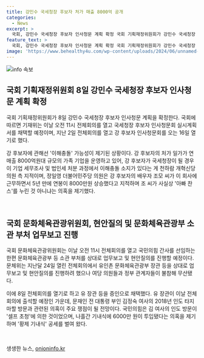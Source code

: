 ```yaml
---
title: 강민수 국세청장 후보자 처가 매출 8000억 공개
categories:
  - News
excerpt: >
  국회, 강민수 국세청장 후보자 인사청문 계획 확정 국회 기획재정위원회가 강민수 국세청장 후보자의 인사청문 계획을 8일 확정한다. 강 후보자의 가족 기업과의 이해충돌 가능성이 제기되고, 배우자의 근무와 연봉 상승에 대한 의혹도 제기됐다. 또한, 문화체육관광위원회는 현안질의를 진행할 예정이며, 김정숙 여사의 2018년 인도 타지마할 방문과 관련된 의혹이 주요 쟁점으로 떠오를 전망이다. 국민의힘과 더불어민주당 사이의 갈등이 고조되고 있다.
feature_text: >
  국회, 강민수 국세청장 후보자 인사청문 계획 확정 국회 기획재정위원회가 강민수 국세청장 후보자의 인사청문 계획을 8일 확정한다. 강 후보자의 가족 기업과의 이해충돌 가능성이 제기되고, 배우자의 근무와 연봉 상승에 대한 의혹도 제기됐다. 또한, 문화체육관광위원회는 현안질의를 진행할 예정이며, 김정숙 여사의 2018년 인도 타지마할 방문과 관련된 의혹이 주요 쟁점으로 떠오를 전망이다. 국민의힘과 더불어민주당 사이의 갈등이 고조되고 있다.
image: 'https://www.behealthy4u.com/wp-content/uploads/2024/06/unnamed-file.png'
---
```


<p><img src="https://www.behealthy4u.com/wp-content/uploads/2024/06/unnamed-file.png" alt="info 속보" /></p>

<h2 data-ke-size="size26">국회 기획재정위원회 8일 강민수 국세청장 후보자 인사청문 계획 확정</h2>

<p>국회 기획재정위원회가 8일 강민수 국세청장 후보자 인사청문 계획을 확정한다. 국회에 따르면 기재위는 이날 오전 11시 전체회의를 열고 국세청장 후보자 인사청문회 실시계획서를 채택할 예정이며, 지난 2일 전체회의를 열고 강 후보자 인사청문회를 오는 16일 열기로 했다.</p>

<p data-ke-size="size16">강 후보자에 관해선 '이해충돌' 가능성이 제기된 상황이다. 강 후보자의 처가 일가가 연 매출 8000억원대 규모의 가족 기업을 운영하고 있어, 강 후보자가 국세청장이 될 경우 이 기업 세무조사 및 법인세 처분 과정에서 이해충돌 소지가 있다는 게 천하람 개혁신당 의원 측 지적이며, 정일영 더불어민주당 의원은 강 후보자의 배우자 조모 씨가 이 회사에 근무하면서 5년 만에 연봉이 8000만원 상승했다고 지적하며 조 씨가 사실상 '아빠 찬스'를 누린 것 아니냐는 의혹을 제기했다.</p>

<p><br></p>

<h2 data-ke-size="size26">국회 문화체육관광위원회, 현안질의 및 문화체육관광부 소관 부처 업무보고 진행</h2>

<p>국회 문화체육관광위원회는 이날 오전 11시 전체회의를 열고 국민의힘 간사를 선임하는 한편 문화체육관광부 등 소관 부처를 상대로 업무보고 및 현안질의를 진행할 예정이다. 문체위는 지난달 24일 열린 전체회의에서 유인촌 문화체육관광부 장관 등을 상대로 업무보고 및 현안질의를 진행하려 했으나 여당 의원들과 정부 관계자들이 불참해 무산됐다.</p>

<p data-ke-size="size16">이에 8일 전체회의를 열기로 하고 유 장관 등을 증인으로 채택했다. 유 장관이 이날 전체회의에 출석할 예정인 가운데, 문재인 전 대통령 부인 김정숙 여사의 2018년 인도 타지마할 방문과 관련된 의혹이 주요 쟁점이 될 전망이다. 국민의힘은 김 여사의 인도 방문이 '셀프 초청'에 의한 것이었으며, 나흘간 기내식에 6000만 원이 투입됐다는 의혹을 제기하며 '황제 기내식' 공세를 벌여 왔다.</p>

<p><br></p>
생생한 뉴스, <a href="https://onioninfo.kr" rel="dofollow">onioninfo.kr</a>


